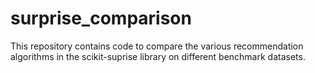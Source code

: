 # surprise_comparison
This repository contains code to compare the various recommendation algorithms in the scikit-suprise library on different benchmark datasets.
